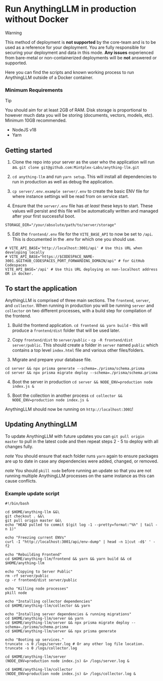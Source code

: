 # Run AnythingLLM in production without Docker

> [!WARNING]
> This method of deployment is **not supported** by the core-team and is to be used as a reference for your deployment.
> You are fully responsible for securing your deployment and data in this mode.
> **Any issues** experienced from bare-metal or non-containerized deployments will be **not** answered or supported.

Here you can find the scripts and known working process to run AnythingLLM outside of a Docker container.

### Minimum Requirements
> [!TIP]
> You should aim for at least 2GB of RAM. Disk storage is proportional to however much data
> you will be storing (documents, vectors, models, etc). Minimum 10GB recommended.

- NodeJS v18
- Yarn


## Getting started

1. Clone the repo into your server as the user who the application will run as.
`git clone git@github.com:Mintplex-Labs/anything-llm.git`

2. `cd anything-llm` and run `yarn setup`. This will install all dependencies to run in production as well as debug the application.

3. `cp server/.env.example server/.env` to create the basic ENV file for where instance settings will be read from on service start.

4. Ensure that the `server/.env` file has _at least_ these keys to start. These values will persist and this file will be automatically written and managed after your first successful boot.
```
STORAGE_DIR="/your/absolute/path/to/server/storage"
```

5. Edit the `frontend/.env` file for the `VITE_BASE_API` to now be set to `/api`. This is documented in the .env for which one you should use.
```
# VITE_API_BASE='http://localhost:3001/api' # Use this URL when developing locally
# VITE_API_BASE="https://$CODESPACE_NAME-3001.$GITHUB_CODESPACES_PORT_FORWARDING_DOMAIN/api" # for GitHub Codespaces
VITE_API_BASE='/api' # Use this URL deploying on non-localhost address OR in docker.
```

## To start the application

AnythingLLM is comprised of three main sections. The `frontend`, `server`, and `collector`. When running in production you will be running `server` and `collector` on two different processes, with a build step for compilation of the frontend.

1. Build the frontend application.
`cd frontend && yarn build` - this will produce a `frontend/dist` folder that will be used later.

2. Copy `frontend/dist` to `server/public` - `cp -R frontend/dist server/public`.
This should create a folder in `server` named `public` which contains a top level `index.html` file and various other files/folders.

3. Migrate and prepare your database file.
```
cd server && npx prisma generate --schema=./prisma/schema.prisma
cd server && npx prisma migrate deploy --schema=./prisma/schema.prisma
```

4. Boot the server in production
`cd server && NODE_ENV=production node index.js &`

5. Boot the collection in another process
`cd collector && NODE_ENV=production node index.js &`

AnythingLLM should now be running on `http://localhost:3001`!

## Updating AnythingLLM

To update AnythingLLM with future updates you can `git pull origin master` to pull in the latest code and then repeat steps 2 - 5 to deploy with all changes fully.

_note_ You should ensure that each folder runs `yarn` again to ensure packages are up to date in case any dependencies were added, changed, or removed.

_note_ You should `pkill node` before running an update so that you are not running multiple AnythingLLM processes on the same instance as this can cause conflicts.


### Example update script

```shell
#!/bin/bash

cd $HOME/anything-llm &&\
git checkout . &&\
git pull origin master &&\
echo "HEAD pulled to commit $(git log -1 --pretty=format:"%h" | tail -n 1)"

echo "Freezing current ENVs"
curl -I "http://localhost:3001/api/env-dump" | head -n 1|cut -d$' ' -f2

echo "Rebuilding Frontend"
cd $HOME/anything-llm/frontend && yarn && yarn build && cd $HOME/anything-llm

echo "Copying to Server Public"
rm -rf server/public
cp -r frontend/dist server/public

echo "Killing node processes"
pkill node

echo "Installing collector dependencies"
cd $HOME/anything-llm/collector && yarn

echo "Installing server dependencies & running migrations"
cd $HOME/anything-llm/server && yarn
cd $HOME/anything-llm/server && npx prisma migrate deploy --schema=./prisma/schema.prisma
cd $HOME/anything-llm/server && npx prisma generate

echo "Booting up services."
truncate -s 0 /logs/server.log # Or any other log file location.
truncate -s 0 /logs/collector.log

cd $HOME/anything-llm/server
(NODE_ENV=production node index.js) &> /logs/server.log &

cd $HOME/anything-llm/collector
(NODE_ENV=production node index.js) &> /logs/collector.log &
```


